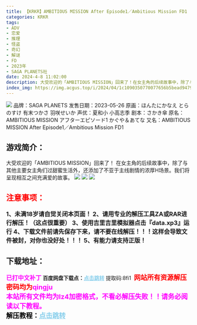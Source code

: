 ```yaml
---
title: 【KRKR】AMBITIOUS MISSION After Episode1／Ambitious Mission FD1
categories: KRKR
tags:
- ADV
- 恋爱
- 推理
- 怪盗
- 奇幻
- 解谜
- FD
- 2023年
- SAGA PLANETS社
date: 2024-4-8 11:02:00
description: 大受欢迎的「AMBITIOUS MISSION」回来了！在女主角的后续故事中，除了与其他主要女主角们过甜蜜生活外，还添加了不亚于主线剧情的浓厚H场景。我们将呈现相互之间充满爱的故事。
index_img: https://img.acgus.top/i/2024/04/1c1090350770077656b5bead9479bda0.webp
---
```

![](https://img.acgus.top/i/2024/04/1c1090350770077656b5bead9479bda0.webp)
品牌：SAGA PLANETS
发售日期：2023-05-26
原画：ほんたにかなえ とらのすけ 有末つかさ 羽咲せいか
声优：夏和小 小高志季
剧本：さかき傘
原名：AMBITIOUS MISSION アフターエピソード1 かぐや＆あてな
又名：AMBITIOUS MISSION After Episode1／Ambitious Mission FD1

## 游戏简介：
大受欢迎的「AMBITIOUS MISSION」回来了！
在女主角的后续故事中，除了与其他主要女主角们过甜蜜生活外，还添加了不亚于主线剧情的浓厚H场景。我们将呈现相互之间充满爱的故事。
![](https://img.acgus.top/i/2024/04/4ed002f8cc92fbee0dd53c82e5a2aeb3.webp)
![](https://img.acgus.top/i/2024/04/6c7391eefca3528ff3267b9f88941b71.webp)
![](https://img.acgus.top/i/2024/04/ae97fc246cbe3c366f35030b8abfbe65.webp)





## <font color=#FF0000 >注意事项：</font>
<font size=3><b>1、未满18岁请自觉关闭本页面！
2、请用专业的解压工具ZA或RAR进行解压！（这点很重要）
3、使用吉里吉里模拟器点击『data.xp3』运行
4、下载文件前请先保存下来，请不要在线解压！！！这样会导致文件被封，对你也没好处！！！
5、有能力请支持正版！</b></font>

## 下载地址：
<font color=#FF00FF size=3><b>已打中文补丁</b></font>
<b>百度网盘下载点：</b><a href="https://pan.baidu.com/s/1pWiVnRU1AcN-6gqGBDh69g?pwd=8fi1" style="color: #87CEEB;"><b>点击跳转</b></a> 提取码:8fi1
<a style="padding: 0" href="https://post.qingju.org/AD/"><img style="max-width:100%" src="https://img.acgus.top/i/2024/07/478f689b8021d8d499ab43d21acf137a.gif" alt=""></a>
<b><font color=#FF0000 size=4>网站所有资源解压密码均为</b></font><b><font color=#FF00FF size=4>qingju</font><font color=#FF0000 ></font></b><br><b><font color=#FF00FF size=4>本站所有文件均为lz4加密格式，不看必解压失败！！请务必阅读以下教程。</b></font><br><b><font color=#000 size=4>解压教程：</b><a href="https://post.qingju.org/tutorial/000/" style="color: #87CEEB;"><b>点击跳转</b></a>